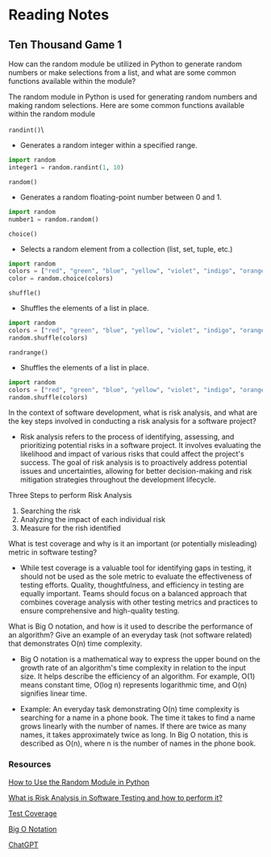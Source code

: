 #  Reading Notes

## Ten Thousand Game 1

How can the random module be utilized in Python to generate random numbers or make selections from a list, and what are some common functions available within the module?

The random module in Python is used for generating random numbers and making random selections. Here are some common functions available within the random module

`randint()`\   

* Generates a random integer within a specified range.

```python
import random
integer1 = random.randint(1, 10)
```

`random()`

* Generates a random floating-point number between 0 and 1.

```python
import random
number1 = random.random()
```

`choice()`

* Selects a random element from a collection (list, set, tuple, etc.)

```python
import random
colors = ["red", "green", "blue", "yellow", "violet", "indigo", "orange"]
color = random.choice(colors)

```
`shuffle()`

* Shuffles the elements of a list in place.

```python
import random
colors = ["red", "green", "blue", "yellow", "violet", "indigo", "orange"]
random.shuffle(colors)

```

`randrange()`

* Shuffles the elements of a list in place.

```python
import random
colors = ["red", "green", "blue", "yellow", "violet", "indigo", "orange"]
random.shuffle(colors)
```

In the context of software development, what is risk analysis, and what are the key steps involved in conducting a risk analysis for a software project?

* Risk analysis refers to the process of identifying, assessing, and prioritizing potential risks in a software project. It involves evaluating the likelihood and impact of various risks that could affect the project's success. The goal of risk analysis is to proactively address potential issues and uncertainties, allowing for better decision-making and risk mitigation strategies throughout the development lifecycle.

Three Steps to perform Risk Analysis

1. Searching the risk
1. Analyzing the impact of each individual risk
1. Measure  for the rish identified


What is test coverage and why is it an important (or potentially misleading) metric in software testing?

* While test coverage is a valuable tool for identifying gaps in testing, it should not be used as the sole metric to evaluate the effectiveness of testing efforts. Quality, thoughtfulness, and efficiency in testing are equally important. Teams should focus on a balanced approach that combines coverage analysis with other testing metrics and practices to ensure comprehensive and high-quality testing.

What is Big O notation, and how is it used to describe the performance of an algorithm? Give an example of an everyday task (not software related) that demonstrates O(n) time complexity.


* Big O notation is a mathematical way to express the upper bound on the growth rate of an algorithm's time complexity in relation to the input size. It helps describe the efficiency of an algorithm. For example, O(1) means constant time, O(log n) represents logarithmic time, and O(n) signifies linear time.

* Example: An everyday task demonstrating O(n) time complexity is searching for a name in a phone book. The time it takes to find a name grows linearly with the number of names. If there are twice as many names, it takes approximately twice as long. In Big O notation, this is described as O(n), where n is the number of names in the phone book.

### Resources

[How to Use the Random Module in Python](https://www.pythonforbeginners.com/random/how-to-use-the-random-module-in-python)

[What is Risk Analysis in Software Testing and how to perform it?](https://www.edureka.co/blog/risk-analysis-in-software-testing/#HowtoperformRiskAnalysis?)

[Test Coverage](https://martinfowler.com/bliki/TestCoverage.html)

[Big O Notation](https://www.youtube.com/watch?v=v4cd1O4zkGw)

[ChatGPT](https://chat.openai.com/)
